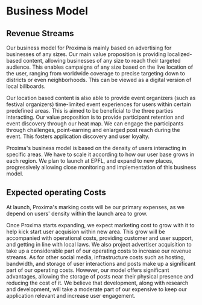 # Business Model

## Revenue Streams

Our business model for Proxima is mainly based on advertising for businesses of any sizes. Our main value proposition is providing localized-based content, allowing businesses of any size to reach their targeted audience. This enables campaigns of any size based on the live location of the user, ranging from worldwide coverage to precise targeting down to districts or even neighborhoods. This can be viewed as a digital version of local billboards.

Our location based content is also able to provide event organizers (such as festival organizers) time-limited event experiences for users within certain predefined areas. This is aimed to be beneficial to the three parties interacting. Our value proposition is to provide participant retention and event discovery through our heat map. We can engage the participants through challenges, point-earning and enlarged post reach during the event. This fosters application discovery and user loyalty.

Proxima's business model is based on the density of users interacting in specific areas. We have to scale it according to how our user base grows in each region. We plan to launch at EPFL, and expand to new places, progressively allowing close monitoring and implementation of this business model.


## Expected operating Costs

At launch, Proxima's marking costs will be our primary expenses, as we depend on users' density within the launch area to grow.

Once Proxima starts expanding, we expect marketing cost to grow with it to help kick start user acquision within new area. This grow will be accompanied with operational costs, providing customer and user support, and getting in line with local laws. We also project advertiser acquisition to take up a considerable part of our operating costs to increase our revenue streams.
As for other social media, infrastructure costs such as hosting, bandwidth, and storage of user interactions and posts make up a significant part of our operating costs. However, our model offers significant advantages, allowing the storage of posts near their physical presence and reducing the cost of it. We believe that development, along with research and development, will take a moderate part of our expensive to keep our application relevant and increase user engagement.

